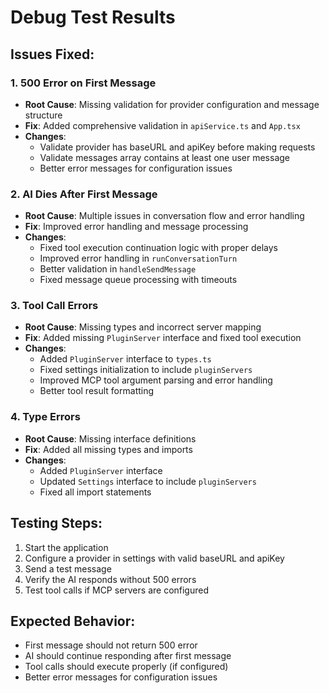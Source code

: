 # Debug Test Results

## Issues Fixed:

### 1. 500 Error on First Message
- **Root Cause**: Missing validation for provider configuration and message structure
- **Fix**: Added comprehensive validation in `apiService.ts` and `App.tsx`
- **Changes**: 
  - Validate provider has baseURL and apiKey before making requests
  - Validate messages array contains at least one user message
  - Better error messages for configuration issues

### 2. AI Dies After First Message
- **Root Cause**: Multiple issues in conversation flow and error handling
- **Fix**: Improved error handling and message processing
- **Changes**:
  - Fixed tool execution continuation logic with proper delays
  - Improved error handling in `runConversationTurn`
  - Better validation in `handleSendMessage`
  - Fixed message queue processing with timeouts

### 3. Tool Call Errors
- **Root Cause**: Missing types and incorrect server mapping
- **Fix**: Added missing `PluginServer` interface and fixed tool execution
- **Changes**:
  - Added `PluginServer` interface to `types.ts`
  - Fixed settings initialization to include `pluginServers`
  - Improved MCP tool argument parsing and error handling
  - Better tool result formatting

### 4. Type Errors
- **Root Cause**: Missing interface definitions
- **Fix**: Added all missing types and imports
- **Changes**:
  - Added `PluginServer` interface
  - Updated `Settings` interface to include `pluginServers`
  - Fixed all import statements

## Testing Steps:
1. Start the application
2. Configure a provider in settings with valid baseURL and apiKey
3. Send a test message
4. Verify the AI responds without 500 errors
5. Test tool calls if MCP servers are configured

## Expected Behavior:
- First message should not return 500 error
- AI should continue responding after first message
- Tool calls should execute properly (if configured)
- Better error messages for configuration issues